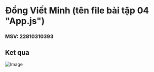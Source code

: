 # Đồng Viết Minh (tên file bài tập 04 "App.js")
### MSV: 22810310393
## Ket qua
![Image](https://github.com/user-attachments/assets/382b3911-6cf0-4c3a-80bb-478df9f78799)
